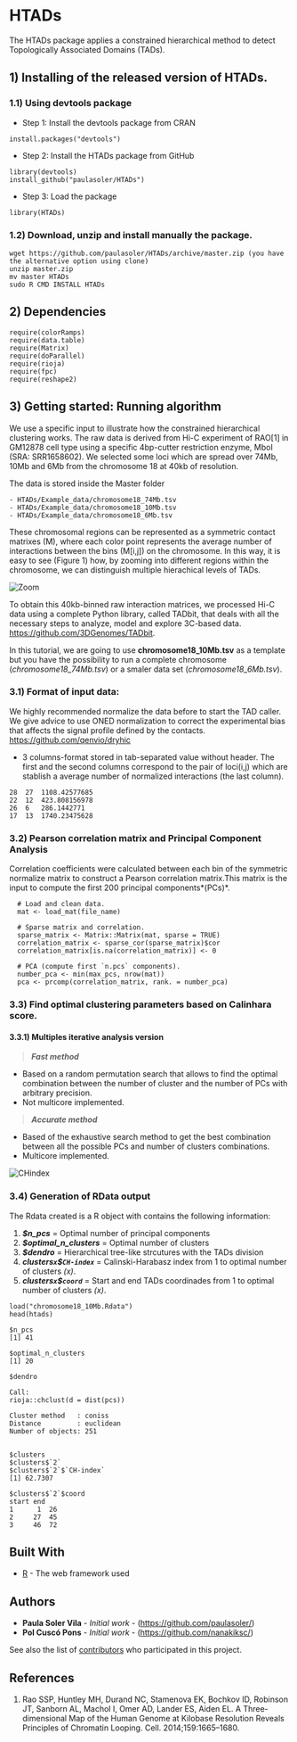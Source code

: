# HTADs

The HTADs package applies a constrained hierarchical method to detect Topologically Associated Domains (TADs).

## 1) Installing of the released version of HTADs.

### 1.1) Using devtools package

- Step 1: Install the devtools package from CRAN

```
install.packages("devtools")
```
- Step 2: Install the HTADs package from GitHub

```
library(devtools)
install_github("paulasoler/HTADs")
```
- Step 3: Load the package
```
library(HTADs)
```

### 1.2) Download, unzip and install manually the package.

```
wget https://github.com/paulasoler/HTADs/archive/master.zip (you have the alternative option using clone)
unzip master.zip
mv master HTADs
sudo R CMD INSTALL HTADs
```

## 2) Dependencies

```
require(colorRamps)
require(data.table)
require(Matrix)
require(doParallel)
require(rioja)
require(fpc)
require(reshape2)
```

## 3) Getting started: Running algorithm

We use a specific input to illustrate how the constrained hierarchical clustering works. The raw data is derived from Hi-C experiment of RAO[1] in GM12878 cell type using a specific 4bp-cutter restriction enzyme, MboI (SRA: SRR1658602). We selected some loci which are spread over 74Mb, 10Mb and 6Mb from the chromosome 18 at 40kb of resolution.

The data is stored inside the Master folder

```
- HTADs/Example_data/chromosome18_74Mb.tsv
- HTADs/Example_data/chromosome18_10Mb.tsv
- HTADs/Example_data/chromosome18_6Mb.tsv
```
These chromosomal regions can be represented as a symmetric contact matrixes (M), where each color point represents the average number of interactions between the bins (M[i,j]) on the chromosome. In this way, it is easy to see (Figure 1) how, by zooming into different regions within the chromosome, we can distinguish multiple hierachical levels of TADs.

![Zoom](https://github.com/paulasoler/HTADs/blob/master/misc/zoom_pictures.png)

To obtain this 40kb-binned raw interaction matrices, we processed Hi-C data using a complete Python library, called TADbit, that deals with all the necessary steps to analyze, model and explore 3C-based data. https://github.com/3DGenomes/TADbit.

In this tutorial, we are going to use **chromosome18_10Mb.tsv** as a template but you have the possibility to run a complete chromosome (*chromosome18_74Mb.tsv*) or a smaler data set (*chromosome18_6Mb.tsv*).


### 3.1) Format of input data:
We highly recommended normalize the data before to start the TAD caller. We give advice to use ONED normalization to correct the experimental bias that affects the signal profile defined by the contacts.
https://github.com/qenvio/dryhic

 - 3 columns-format stored in tab-separated value without header. The first and the second columns correspond to the pair of loci(i,j) which are stablish a average number of normalized interactions (the last column).

```
28	27	1108.42577685
22	12	423.808156978
26	6	286.1442771
17	13	1740.23475628
```
### 3.2) Pearson correlation matrix and Principal Component Analysis

Correlation coefficients were calculated between each bin of the symmetric normalize matrix to construct a Pearson correlation matrix.This matrix is the input to compute the first 200 principal components*(PCs)*.

```
  # Load and clean data.
  mat <- load_mat(file_name)

  # Sparse matrix and correlation.
  sparse_matrix <- Matrix::Matrix(mat, sparse = TRUE)
  correlation_matrix <- sparse_cor(sparse_matrix)$cor
  correlation_matrix[is.na(correlation_matrix)] <- 0

  # PCA (compute first `n.pcs` components).
  number_pca <- min(max_pcs, nrow(mat))
  pca <- prcomp(correlation_matrix, rank. = number_pca)
```

### 3.3) Find optimal clustering parameters based on Calinhara score.

#### 3.3.1) Multiples iterative analysis version

> ***Fast method***
- Based on a random permutation search that allows to find the optimal combination between the number of cluster and the number of PCs with arbitrary precision.
- Not multicore implemented.

> ***Accurate method***
- Based of the exhaustive search method to get the best combination between all the possible PCs and number of clusters combinations.
- Multicore implemented.

![CHindex](https://github.com/paulasoler/HTADs/blob/master/misc/CHindex_accurate_method.png)

### 3.4) Generation of RData output

The Rdata created is a R object with contains the following information:
   1) ***$n_pcs*** = Optimal number of principal components
   2) ***$optimal_n_clusters*** = Optimal number of clusters
   3) ***$dendro*** = Hierarchical tree-like strcutures with the TADs division
   4) ***$clusters$`x`$`CH-index`*** = Calinski-Harabasz index from 1 to optimal number of clusters *(x)*.
   5) ***$clusters$`x`$`coord`*** = Start and end TADs coordinades from 1 to optimal number of clusters *(x)*.


```
load("chromosome18_10Mb.Rdata")
head(htads)

$n_pcs
[1] 41

$optimal_n_clusters
[1] 20

$dendro

Call:
rioja::chclust(d = dist(pcs))

Cluster method   : coniss
Distance         : euclidean
Number of objects: 251


$clusters
$clusters$`2`
$clusters$`2`$`CH-index`
[1] 62.7307

$clusters$`2`$coord
start end
1      1  26
2     27  45
3     46  72
```

## Built With

* [R](https://www.r-project.org/about.html) - The web framework used

## Authors

* **Paula Soler Vila** - *Initial work* - (https://github.com/paulasoler/)
* **Pol Cuscó Pons** - *Initial work* - (https://github.com/nanakiksc/)

See also the list of [contributors](https://github.com/your/project/contributors) who participated in this project.

## References

1. Rao SSP, Huntley MH, Durand NC, Stamenova EK, Bochkov ID, Robinson JT, Sanborn AL, Machol I, Omer AD, Lander ES, Aiden EL. A Three-dimensional Map of the Human Genome at Kilobase Resolution Reveals Principles of Chromatin Looping. Cell. 2014;159:1665–1680.

